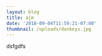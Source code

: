 ```yaml
---
layout: blog
title: ajm
date: '2018-09-04T11:59:21-07:00'
thumbnail: /uploads/donkeys.jpg
---
```

dsfgdfs
